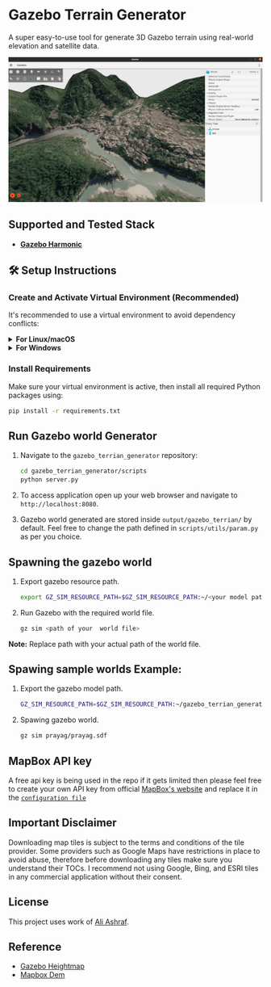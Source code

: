 # Gazebo Terrain Generator

A super easy-to-use tool for generate 3D Gazebo terrain using real-world elevation and satellite data.

<p align="center">
  <a href="https://www.youtube.com/watch?v=pxL2UF9xl_w">
    <img src="gif/thumnail.png" alt="Project Demo" width="1050"/>
  </a>
</p>

## Supported and Tested Stack

- **[Gazebo Harmonic](https://gazebosim.org/docs/harmonic/install_ubuntu/)**

## 🛠️ Setup Instructions

### Create and Activate Virtual Environment (Recommended)

It's recommended to use a virtual environment to avoid dependency conflicts:

<details>
<summary><strong>For Linux/macOS</strong></summary>

```bash
python3 -m venv venv
source venv/bin/activate
```

</details>

<details>
<summary><strong>For Windows</strong></summary>

```bash
python -m venv venv
venv\Scripts\activate
```

</details>

### Install Requirements

Make sure your virtual environment is active, then install all required Python packages using:
  ```bash
  pip install -r requirements.txt
  ```

## Run Gazebo world Generator
1. Navigate to the `gazebo_terrian_generator` repository:
    ```bash
    cd gazebo_terrian_generator/scripts
    python server.py
    ```

2. To access application open up your web browser and navigate to `http://localhost:8080`.
3. Gazebo world generated are stored inside `output/gazebo_terrian/` by default. Feel free to change the path defined in `scripts/utils/param.py` as per you choice.

## Spawning the gazebo world
1. Export gazebo resource path.
    ```bash 
    export GZ_SIM_RESOURCE_PATH=$GZ_SIM_RESOURCE_PATH:~/<your model path here>
    ```

2. Run Gazebo with the required world file.
    ```bash 
    gz sim <path of your  world file>
    ```


**Note:** Replace path with your actual path of the world file.


## Spawing sample worlds Example: 

1. Export the gazebo model path.
    ```bash
    GZ_SIM_RESOURCE_PATH=$GZ_SIM_RESOURCE_PATH:~/gazebo_terrian_generator/sample_worlds
    ```
2. Spawing gazebo world.
    ```bash
    gz sim prayag/prayag.sdf
    ```

## MapBox API key
A free api key is being used in the repo if it gets limited then please feel free to create your own API key from official [MapBox's website](https://www.mapbox.com/) and replace it in the [`configuration file`](scripts/utils/param.py)

## Important Disclaimer

Downloading map tiles is subject to the terms and conditions of the tile provider. Some providers such as Google Maps have restrictions in place to avoid abuse, therefore before downloading any tiles make sure you understand their TOCs. I recommend not using Google, Bing, and ESRI tiles in any commercial application without their consent.

## License

This project uses work of [Ali Ashraf](https://github.com/AliFlux/MapTilesDownloader).

## Reference
- [Gazebo Heightmap](https://github.com/AS4SR/general_info/wiki/Creating-Heightmaps-for-Gazebo
)
- [Mapbox Dem](https://docs.mapbox.com/data/tilesets/reference/mapbox-terrain-dem-v1/)
